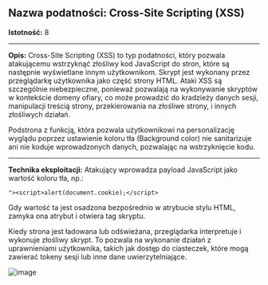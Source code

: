 ## Nazwa podatności: Cross-Site Scripting (XSS)

**Istotność:** 8

---

**Opis:**
Cross-Site Scripting (XSS) to typ podatności, który pozwala atakującemu wstrzyknąć złośliwy kod JavaScript do stron, które są następnie wyświetlane innym użytkownikom. Skrypt jest wykonany przez przeglądarkę użytkownika jako część strony HTML. Ataki XSS są szczególnie niebezpieczne, ponieważ pozwalają na wykonywanie skryptów w kontekście domeny ofiary, co może prowadzić do kradzieży danych sesji, manipulacji treścią strony, przekierowania na złośliwe strony, i innych złośliwych działań.

Podstrona z funkcją, która pozwala użytkownikowi na personalizację wyglądu poprzez ustawienie koloru tła (Background color) nie sanitarizuje ani nie koduje wprowadzonych danych, pozwalając na wstrzyknięcie kodu.

---

**Technika eksploitacji:**
Atakujący wprowadza payload JavaScript jako wartość koloru tła, np.:

`"><script>alert(document.cookie);</script>`

Gdy wartość ta jest osadzona bezpośrednio w atrybucie stylu HTML, zamyka ona atrybut i otwiera tag skryptu.

Kiedy strona jest ładowana lub odświeżana, przeglądarka interpretuje i wykonuje złośliwy skrypt. To pozwala na wykonanie działań z uprawnieniami użytkownika, takich jak dostęp do ciasteczek, które mogą zawierać tokeny sesji lub inne dane uwierzytelniające.

![image](https://github.com/GrzechuG/PWR-CBE-BAW-mutillidae-2024/assets/56219452/d3a9b93b-dbd5-4a1b-b52a-546beffbdff1)
